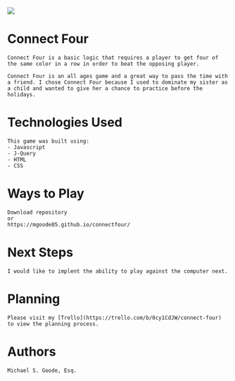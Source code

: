 <img src="https://i.imgur.com/KkPMugu.png">

# Connect Four
    
    Connect Four is a basic logic that requires a player to get four of the same color in a row in order to beat the opposing player. 

    Connect Four is an all ages game and a great way to pass the time with a friend. I chose Connect Four because I used to dominate my sister as a child and wanted to give her a chance to practice before the holidays.

# Technologies Used

    This game was built using: 
    - Javascript
    - J-Query
    - HTML
    - CSS

# Ways to Play

    Download repository 
    or
    https://mgoode05.github.io/connectfour/


# Next Steps

    I would like to implent the ability to play against the computer next. 

# Planning

    Please visit my [Trello](https://trello.com/b/0cy1CdJW/connect-four) to view the planning process.

 # Authors

    Michael S. Goode, Esq.


